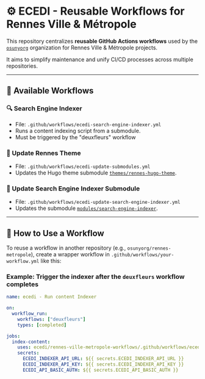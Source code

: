 # ⚙️ ECEDI - Reusable Workflows for Rennes Ville & Métropole

This repository centralizes **reusable GitHub Actions workflows** used by the [`osunyorg`](https://github.com/osunyorg) organization for Rennes Ville & Métropole projects.

It aims to simplify maintenance and unify CI/CD processes across multiple repositories.

---

## 📂 Available Workflows

### 🔍 Search Engine Indexer

- File: `.github/workflows/ecedi-search-engine-indexer.yml`
- Runs a content indexing script from a submodule.
- Must be triggered by the "deuxfleurs" workflow

### 🎨 Update Rennes Theme

- File: `.github/workflows/ecedi-update-submodules.yml`
- Updates the Hugo theme submodule [`themes/rennes-hugo-theme`](https://github.com/osunyorg/rennes-theme).

### 🧱 Update Search Engine Indexer Submodule

- File: `.github/workflows/ecedi-update-search-engine-indexer.yml`
- Updates the submodule [`modules/search-engine-indexer`](https://github.com/osunyorg/rennes-search-engine-indexer).

---

## 🚀 How to Use a Workflow

To reuse a workflow in another repository (e.g., `osunyorg/rennes-metropole`), create a wrapper workflow in `.github/workflows/your-workflow.yml` like this:

### Example: Trigger the indexer after the `deuxfleurs` workflow completes

```yaml
name: ecedi - Run content Indexer

on:
  workflow_run:
    workflows: ["deuxfleurs"]
    types: [completed]

jobs:
  index-content:
    uses: ecedi/rennes-ville-metropole-workflows/.github/workflows/ecedi-search-engine-indexer.yml@main
    secrets:
      ECEDI_INDEXER_API_URL: ${{ secrets.ECEDI_INDEXER_API_URL }}
      ECEDI_INDEXER_API_KEY: ${{ secrets.ECEDI_INDEXER_API_KEY }}
      ECEDI_API_BASIC_AUTH: ${{ secrets.ECEDI_API_BASIC_AUTH }}